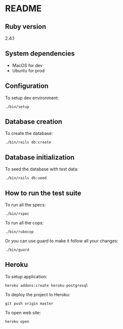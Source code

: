 # README

## Ruby version

2.4.1

## System dependencies

- MacOS for dev
- Ubuntu for prod

## Configuration

To setup dev environment:

    ./bin/setup

## Database creation

To create the database:

    ./bin/rails db:create

## Database initialization

To seed the database with test data:

    ./bin/rails db:seed

## How to run the test suite

To run all the specs:

    ./bin/rspec

To run all the cops:

    ./bin/rubocop

Or you can use guard to make it follow all your changes:

    ./bin/guard

## Heroku

To setup application:

    heroku addons:create heroku-postgresql

To deploy the project to Heroku:

    git push origin master

To open web site:

    heroku open
